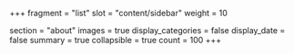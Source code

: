 +++
fragment = "list"
slot = "content/sidebar"
weight = 10

section = "about"
images = true
display_categories = false
display_date = false
summary = true
collapsible = true
count = 100
+++
